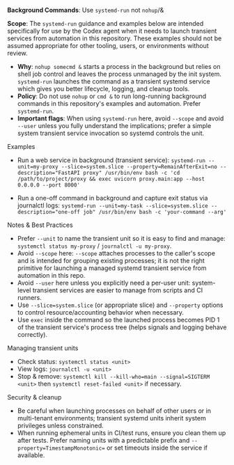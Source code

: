**Background Commands**: Use `systemd-run` not `nohup`/&

**Scope**: The `systemd-run` guidance and examples below are intended specifically for use by the Codex agent when it needs to launch transient services from automation in this repository. These examples should not be assumed appropriate for other tooling, users, or environments without review.

- **Why**: `nohup somecmd &` starts a process in the background but relies on shell job control and leaves the process unmanaged by the init system. `systemd-run` launches the command as a transient systemd service which gives you better lifecycle, logging, and cleanup tools.
- **Policy**: Do not use `nohup` or `cmd &` to run long-running background commands in this repository's examples and automation. Prefer `systemd-run`.
- **Important flags**: When using `systemd-run` here, avoid `--scope` and avoid `--user` unless you fully understand the implications; prefer a simple system transient service invocation so systemd controls the unit.

Examples

- Run a web service in background (transient service):
  `systemd-run --unit=my-proxy --slice=system.slice --property=RemainAfterExit=no --description="FastAPI proxy" /usr/bin/env bash -c 'cd /path/to/project/proxy && exec uvicorn proxy.main:app --host 0.0.0.0 --port 8000'`

- Run a one-off command in background and capture exit status via journalctl logs:
  `systemd-run --unit=my-task --slice=system.slice --description="one-off job" /usr/bin/env bash -c 'your-command --arg'`

Notes & Best Practices

- Prefer `--unit` to name the transient unit so it is easy to find and manage: `systemctl status my-proxy` / `journalctl -u my-proxy`.
- Avoid `--scope` here: `--scope` attaches processes to the caller's scope and is intended for grouping existing processes; it is not the right primitive for launching a managed systemd transient service from automation in this repo.
- Avoid `--user` here unless you explicitly need a per-user unit: system-level transient services are easier to manage from scripts and CI runners.
- Use `--slice=system.slice` (or appropriate slice) and `--property` options to control resource/accounting behavior when necessary.
- Use `exec` inside the command so the launched process becomes PID 1 of the transient service's process tree (helps signals and logging behave correctly).

Managing transient units

- Check status: `systemctl status <unit>`
- View logs: `journalctl -u <unit>`
- Stop & remove: `systemctl kill --kill-who=main --signal=SIGTERM <unit>` then `systemctl reset-failed <unit>` if necessary.

Security & cleanup

- Be careful when launching processes on behalf of other users or in multi-tenant environments; transient systemd units inherit system privileges unless constrained.
- When running ephemeral units in CI/test runs, ensure you clean them up after tests. Prefer naming units with a predictable prefix and `--property=TimestampMonotonic=` or set timeouts inside the service if available.

